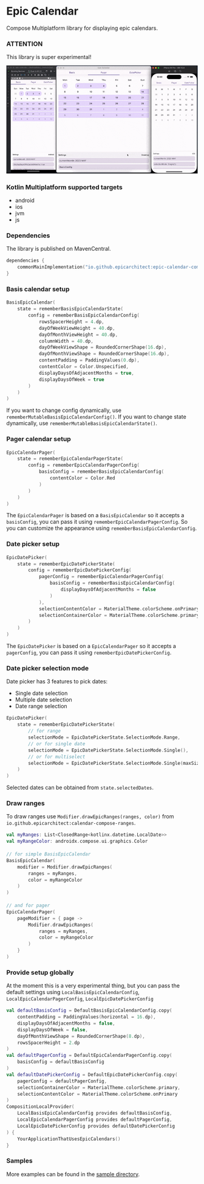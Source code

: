 # Epic Calendar

Compose Multiplatform library for displaying epic calendars.

### ATTENTION

This library is super experimental!

![epic-calendar](demo.gif)

### Kotlin Multiplatform supported targets
- android
- ios
- jvm
- js

### Dependencies

The library is published on MavenCentral.

```Kotlin
dependencies {
    commonMainImplementation("io.github.epicarchitect:epic-calendar-compose:1.0.6")
}
```

### Basis calendar setup

```kotlin
BasisEpicCalendar(
    state = rememberBasisEpicCalendarState(
        config = rememberBasisEpicCalendarConfig(
            rowsSpacerHeight = 4.dp,
            dayOfWeekViewHeight = 40.dp,
            dayOfMonthViewHeight = 40.dp,
            columnWidth = 40.dp,
            dayOfWeekViewShape = RoundedCornerShape(16.dp),
            dayOfMonthViewShape = RoundedCornerShape(16.dp),
            contentPadding = PaddingValues(0.dp),
            contentColor = Color.Unspecified,
            displayDaysOfAdjacentMonths = true,
            displayDaysOfWeek = true
        )
    )
)
```

If you want to change config dynamically, use `rememberMutableBasisEpicCalendarConfig()`.
If you want to change state dynamically, use `rememberMutableBasisEpicCalendarState()`.

### Pager calendar setup

```kotlin
EpicCalendarPager(
    state = rememberEpicCalendarPagerState(
        config = rememberEpicCalendarPagerConfig(
            basisConfig = rememberBasisEpicCalendarConfig(
                contentColor = Color.Red
            )
        )
    )
)
```

The `EpicCalendarPager` is based on a `BasisEpicCalendar` so it accepts a `basisConfig`,
you can pass it using `rememberEpicCalendarPagerConfig`.
So you can customize the appearance using `rememberBasisEpicCalendarConfig`.

### Date picker setup

```kotlin
EpicDatePicker(
    state = rememberEpicDatePickerState(
        config = rememberEpicDatePickerConfig(
            pagerConfig = rememberEpicCalendarPagerConfig(
                basisConfig = rememberBasisEpicCalendarConfig(
                    displayDaysOfAdjacentMonths = false
                )
            ),
            selectionContentColor = MaterialTheme.colorScheme.onPrimary,
            selectionContainerColor = MaterialTheme.colorScheme.primary
        )
    )
)
```

The `EpicDatePicker` is based on a `EpicCalendarPager` so it accepts a `pagerConfig`,
you can pass it using `rememberEpicDatePickerConfig`.

### Date picker selection mode

Date picker has 3 features to pick dates:

- Single date selection
- Multiple date selection
- Date range selection

```kotlin
EpicDatePicker(
    state = rememberEpicDatePickerState(
        // for range
        selectionMode = EpicDatePickerState.SelectionMode.Range,
        // or for single date
        selectionMode = EpicDatePickerState.SelectionMode.Single(),
        // or for multiselect
        selectionMode = EpicDatePickerState.SelectionMode.Single(maxSize = 5)
    )
)
```

Selected dates can be obtained from `state.selectedDates`.

### Draw ranges

To draw ranges use `Modifier.drawEpicRanges(ranges, color)`
from `io.github.epicarchitect:calendar-compose-ranges`.

```Kotlin
val myRanges: List<ClosedRange<kotlinx.datetime.LocalDate>>
val myRangeColor: androidx.compose.ui.graphics.Color

// for simple BasisEpicCalendar
BasisEpicCalendar(
    modifier = Modifier.drawEpicRanges(
        ranges = myRanges,
        color = myRangeColor
    )
)

// and for pager
EpicCalendarPager(
    pageModifier = { page ->
        Modifier.drawEpicRanges(
            ranges = myRanges,
            color = myRangeColor
        )
    }
)
```

### Provide setup globally

At the moment this is a very experimental thing,
but you can pass the default settings using
`LocalBasisEpicCalendarConfig`, `LocalEpicCalendarPagerConfig`, `LocalEpicDatePickerConfig`

```kotlin
val defaultBasisConfig = DefaultBasisEpicCalendarConfig.copy(
    contentPadding = PaddingValues(horizontal = 16.dp),
    displayDaysOfAdjacentMonths = false,
    displayDaysOfWeek = false,
    dayOfMonthViewShape = RoundedCornerShape(8.dp),
    rowsSpacerHeight = 2.dp
)
val defaultPagerConfig = DefaultEpicCalendarPagerConfig.copy(
    basisConfig = defaultBasisConfig
)
val defaultDatePickerConfig = DefaultEpicDatePickerConfig.copy(
    pagerConfig = defaultPagerConfig,
    selectionContainerColor = MaterialTheme.colorScheme.primary,
    selectionContentColor = MaterialTheme.colorScheme.onPrimary
)
CompositionLocalProvider(
    LocalBasisEpicCalendarConfig provides defaultBasisConfig,
    LocalEpicCalendarPagerConfig provides defaultPagerConfig,
    LocalEpicDatePickerConfig provides defaultDatePickerConfig
) {
    YourApplicationThatUsesEpicCalendars()
}
```

### Samples

More examples can be found in the [sample directory](sample).
